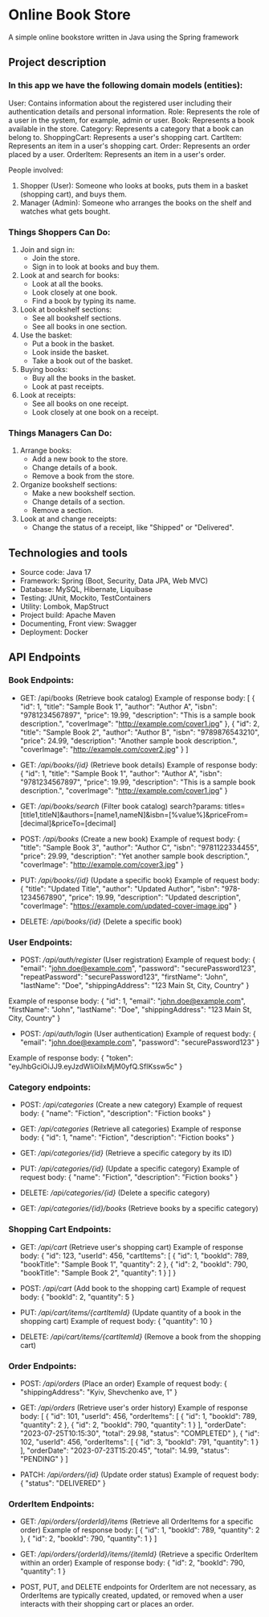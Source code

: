 # Online Book Store
A simple online bookstore written in Java using the Spring framework

## Project description
### In this app we have the following domain models (entities):
User: Contains information about the registered user including their authentication details and personal information.
Role: Represents the role of a user in the system, for example, admin or user.
Book: Represents a book available in the store.
Category: Represents a category that a book can belong to.
ShoppingCart: Represents a user's shopping cart.
CartItem: Represents an item in a user's shopping cart.
Order: Represents an order placed by a user.
OrderItem: Represents an item in a user's order.

People involved:
1. Shopper (User): Someone who looks at books, puts them in a basket (shopping cart), and buys them.
2. Manager (Admin): Someone who arranges the books on the shelf and watches what gets bought.

### Things Shoppers Can Do:
1. Join and sign in:
   - Join the store.
   - Sign in to look at books and buy them.
2. Look at and search for books:
   - Look at all the books.
   - Look closely at one book.
   - Find a book by typing its name.
3. Look at bookshelf sections:
   - See all bookshelf sections.
   - See all books in one section.
4. Use the basket:
   - Put a book in the basket.
   - Look inside the basket.
   - Take a book out of the basket.
5. Buying books:
   - Buy all the books in the basket.
   - Look at past receipts.
6. Look at receipts:
   - See all books on one receipt.
   - Look closely at one book on a receipt.

### Things Managers Can Do:
1. Arrange books:
   - Add a new book to the store.
   - Change details of a book.
   - Remove a book from the store.
2. Organize bookshelf sections:
   - Make a new bookshelf section.
   - Change details of a section.
   - Remove a section.
3. Look at and change receipts:
   - Change the status of a receipt, like "Shipped" or "Delivered".

## Technologies and tools
- Source code: Java 17
- Framework: Spring (Boot, Security, Data JPA, Web MVC)
- Database: MySQL, Hibernate, Liquibase
- Testing: JUnit, Mockito, TestContainers
- Utility: Lombok, MapStruct
- Project build: Apache Maven
- Documenting, Front view: Swagger
- Deployment: Docker

## API Endpoints

### Book Endpoints:

- GET: /api/books (Retrieve book catalog)
Example of response body:
[
{
"id": 1,
"title": "Sample Book 1",
"author": "Author A",
"isbn": "9781234567897",
"price": 19.99,
"description": "This is a sample book description.",
"coverImage": "http://example.com/cover1.jpg"
},
{
"id": 2,
"title": "Sample Book 2",
"author": "Author B",
"isbn": "9789876543210",
"price": 24.99,
"description": "Another sample book description.",
"coverImage": "http://example.com/cover2.jpg"
}
]

- GET: */api/books/{id}* (Retrieve book details)
Example of response body:
{
"id": 1,
"title": "Sample Book 1",
"author": "Author A",
"isbn": "9781234567897",
"price": 19.99,
"description": "This is a sample book description.",
"coverImage": "http://example.com/cover1.jpg"
}

- GET: */api/books/search* (Filter book catalog)
search?params:
titles=[title1,titleN]&authors=[name1,nameN]&isbn=[%value%]&priceFrom=[decimal]&priceTo=[decimal]

- POST: */api/books* (Create a new book)
Example of request body:
{
"title": "Sample Book 3",
"author": "Author C",
"isbn": "9781122334455",
"price": 29.99,
"description": "Yet another sample book description.",
"coverImage": "http://example.com/cover3.jpg"
}

- PUT: */api/books/{id}* (Update a specific book)
Example of request body:
{
"title": "Updated Title",
"author": "Updated Author",
"isbn": "978-1234567890",
"price": 19.99,
"description": "Updated description",
"coverImage": "https://example.com/updated-cover-image.jpg"
}

- DELETE: */api/books/{id}* (Delete a specific book)

### User Endpoints:

- POST: */api/auth/register* (User registration)
Example of request body:
{
"email": "john.doe@example.com",
"password": "securePassword123",
"repeatPassword": "securePassword123",
"firstName": "John",
"lastName": "Doe",
"shippingAddress": "123 Main St, City, Country"
}

Example of response body:
{
"id": 1,
"email": "john.doe@example.com",
"firstName": "John",
"lastName": "Doe",
"shippingAddress": "123 Main St, City, Country"
}

- POST: */api/auth/login* (User authentication)
Example of request body:
{
"email": "john.doe@example.com",
"password": "securePassword123"
}

Example of response body:
{
"token": "eyJhbGciOiJJ9.eyJzdWIiOiIxMjM0yfQ.SflKssw5c"
}

### Category endpoints:

- POST: */api/categories* (Create a new category)
Example of request body:
{
"name": "Fiction",
"description": "Fiction books"
}

- GET: */api/categories* (Retrieve all categories)
Example of response body:
{
"id": 1,
"name": "Fiction",
"description": "Fiction books"
}

- GET: */api/categories/{id}* (Retrieve a specific category by its ID)

- PUT: */api/categories/{id}* (Update a specific category)
Example of request body:
{
"name": "Fiction",
"description": "Fiction books"
}

- DELETE: */api/categories/{id}* (Delete a specific category)

- GET: */api/categories/{id}/books* (Retrieve books by a specific category)

### Shopping Cart Endpoints:

- GET: */api/cart* (Retrieve user's shopping cart)
Example of response body:
{
"id": 123,
"userId": 456,
"cartItems": [
{
"id": 1,
"bookId": 789,
"bookTitle": "Sample Book 1",
"quantity": 2
},
{
"id": 2,
"bookId": 790,
"bookTitle": "Sample Book 2",
"quantity": 1
}
]
}

- POST: */api/cart* (Add book to the shopping cart)
Example of request body:
{
"bookId": 2,
"quantity": 5
}

- PUT: */api/cart/items/{cartItemId}* (Update quantity of a book in the shopping cart)
Example of request body:
{
"quantity": 10
}

- DELETE: */api/cart/items/{cartItemId}* (Remove a book from the shopping cart)

### Order Endpoints:

- POST: */api/orders* (Place an order)
Example of request body:
{
"shippingAddress": "Kyiv, Shevchenko ave, 1"
}

- GET: */api/orders* (Retrieve user's order history)
Example of response body:
[
{
"id": 101,
"userId": 456,
"orderItems": [
{
"id": 1,
"bookId": 789,
"quantity": 2
},
{
"id": 2,
"bookId": 790,
"quantity": 1
}
],
"orderDate": "2023-07-25T10:15:30",
"total": 29.98,
"status": "COMPLETED"
},
{
"id": 102,
"userId": 456,
"orderItems": [
{
"id": 3,
"bookId": 791,
"quantity": 1
}
],
"orderDate": "2023-07-23T15:20:45",
"total": 14.99,
"status": "PENDING"
}
]

- PATCH: */api/orders/{id}* (Update order status)
Example of request body:
{
"status": "DELIVERED"
}

### OrderItem Endpoints: 

- GET: */api/orders/{orderId}/items* (Retrieve all OrderItems for a specific order)
Example of response body:
[
{
"id": 1,
"bookId": 789,
"quantity": 2
},
{
"id": 2,
"bookId": 790,
"quantity": 1
}
]

- GET: */api/orders/{orderId}/items/{itemId}* (Retrieve a specific OrderItem within an order)
Example of response body:
{
"id": 2,
"bookId": 790,
"quantity": 1
}

- POST, PUT, and DELETE endpoints for OrderItem are not necessary, as OrderItems are typically created, updated, 
or removed when a user interacts with their shopping cart or places an order.
